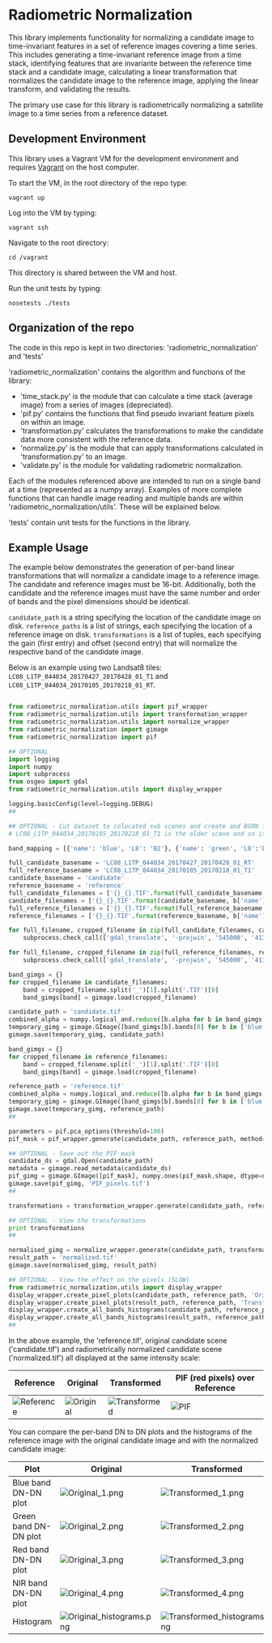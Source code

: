 # Radiometric Normalization

This library implements functionality for normalizing a candidate image to time-invariant features in a set of reference images covering a time series.  This includes generating a time-invariant reference image from a time stack, identifying features that are invariante between the reference time stack and a candidate image, calculating a linear transformation that normalizes the candidate image to the reference image, applying the linear transform, and validating the results.

The primary use case for this library is radiometrically normalizing a satellite image to a time series from a reference dataset.

## Development Environment

This library uses a Vagrant VM for the development environment and requires [Vagrant](https://www.vagrantup.com/) on the host computer.

To start the VM, in the root directory of the repo type:
```
vagrant up
```

Log into the VM by typing:
```
vagrant ssh
```

Navigate to the root directory:
```
cd /vagrant
```
This directory is shared between the VM and host.

Run the unit tests by typing:
```
nosetests ./tests
```


## Organization of the repo

The code in this repo is kept in two directories: 'radiometric_normalization' and 'tests'

'radiometric_normalization' contains the algorithm and functions of the library:
* 'time_stack.py' is the module that can calculate a time stack (average image) from a series of images (depreciated).
* 'pif.py' contains the functions that find pseudo invariant feature pixels on within an image.
* 'transformation.py' calculates the transformations to make the candidate data more consistent with the reference data.
* 'normalize.py' is the module that can apply transformations calculated in 'transformation.py' to an image.
* 'validate.py' is the module for validating radiometric normalization.

Each of the modules referenced above are intended to run on a single band at a time (represented as a numpy array). Examples of more complete functions that can handle image reading and multiple bands are within 'radiometric_normalization/utils'. These will be explained below.

'tests' contain unit tests for the functions in the library.


## Example Usage

The example below demonstrates the generation of per-band linear transformations that will normalize a candidate image to a reference image. The candidate and reference images must be 16-bit. Additionally, both the candidate and the reference images must have the same number and order of bands and the pixel dimensions should be identical.

`candidate_path` is a string specifying the location of the candidate image on disk. `reference_paths` is a list of strings, each specifying the location of a reference image on disk. `transformations` is a list of tuples, each specifying the gain (first entry) and offset (second entry) that will normalize the respective band of the candidate image.

Below is an example using two Landsat8 tiles: `LC08_L1TP_044034_20170427_20170428_01_T1` and `LC08_L1TP_044034_20170105_20170218_01_RT`.

```python

from radiometric_normalization.utils import pif_wrapper
from radiometric_normalization.utils import transformation_wrapper
from radiometric_normalization.utils import normalize_wrapper
from radiometric_normalization import gimage
from radiometric_normalization import pif

## OPTIONAL
import logging
import numpy
import subprocess
from osgeo import gdal
from radiometric_normalization.utils import display_wrapper

logging.basicConfig(level=logging.DEBUG)
##

## OPTIONAL - Cut dataset to colocated sub scenes and create and BGRN image
# LC08_L1TP_044034_20170105_20170218_01_T1 is the older scene and so it is set as the reference.

band_mapping = [{'name': 'blue', 'L8': 'B2'}, {'name': 'green', 'L8':'B3'}, {'name': 'red', 'L8': 'B4'}, {'name': 'nir', 'L8': 'B5'}]

full_candidate_basename = 'LC08_L1TP_044034_20170427_20170428_01_RT'
full_reference_basename = 'LC08_L1TP_044034_20170105_20170218_01_T1'
candidate_basename = 'candidate'
reference_basename = 'reference'
full_candidate_filenames = ['{}_{}.TIF'.format(full_candidate_basename, b['L8']) for b in band_mapping]
candidate_filenames = ['{}_{}.TIF'.format(candidate_basename, b['name']) for b in band_mapping]
full_reference_filenames = ['{}_{}.TIF'.format(full_reference_basename, b['L8']) for b in band_mapping]
reference_filenames = ['{}_{}.TIF'.format(reference_basename, b['name']) for b in band_mapping]

for full_filename, cropped_filename in zip(full_candidate_filenames, candidate_filenames):
    subprocess.check_call(['gdal_translate', '-projwin', '545000', '4136000', '601000', '4084000', full_filename, cropped_filename])

for full_filename, cropped_filename in zip(full_reference_filenames, reference_filenames):
    subprocess.check_call(['gdal_translate', '-projwin', '545000', '4136000', '601000', '4084000', full_filename, cropped_filename])

band_gimgs = {}
for cropped_filename in candidate_filenames:
    band = cropped_filename.split('_')[1].split('.TIF')[0]
    band_gimgs[band] = gimage.load(cropped_filename)

candidate_path = 'candidate.tif'
combined_alpha = numpy.logical_and.reduce([b.alpha for b in band_gimgs.values()])
temporary_gimg = gimage.GImage([band_gimgs[b].bands[0] for b in ['blue', 'green', 'red', 'nir']], combined_alpha, band_gimgs['blue'].metadata)
gimage.save(temporary_gimg, candidate_path)

band_gimgs = {}
for cropped_filename in reference_filenames:
    band = cropped_filename.split('_')[1].split('.TIF')[0]
    band_gimgs[band] = gimage.load(cropped_filename)

reference_path = 'reference.tif'
combined_alpha = numpy.logical_and.reduce([b.alpha for b in band_gimgs.values()])
temporary_gimg = gimage.GImage([band_gimgs[b].bands[0] for b in ['blue', 'green', 'red', 'nir']], combined_alpha, band_gimgs['blue'].metadata)
gimage.save(temporary_gimg, reference_path)
##

parameters = pif.pca_options(threshold=100)
pif_mask = pif_wrapper.generate(candidate_path, reference_path, method='filter_PCA', last_band_alpha=True, method_options=parameters)

## OPTIONAL - Save out the PIF mask
candidate_ds = gdal.Open(candidate_path)
metadata = gimage.read_metadata(candidate_ds)
pif_gimg = gimage.GImage([pif_mask], numpy.ones(pif_mask.shape, dtype=numpy.bool), metadata)
gimage.save(pif_gimg, 'PIF_pixels.tif')
##

transformations = transformation_wrapper.generate(candidate_path, reference_path, pif_mask, method='linear_relationship', last_band_alpha=True)

## OPTIONAL - View the transformations
print transformations
##

normalised_gimg = normalize_wrapper.generate(candidate_path, transformations, last_band_alpha=True)
result_path = 'normalized.tif'
gimage.save(normalised_gimg, result_path)

## OPTIONAL - View the effect on the pixels (SLOW)
from radiometric_normalization.utils import display_wrapper
display_wrapper.create_pixel_plots(candidate_path, reference_path, 'Original', limits=[0, 30000], last_band_alpha=True)
display_wrapper.create_pixel_plots(result_path, reference_path, 'Transformed', limits=[0, 30000], last_band_alpha=True)
display_wrapper.create_all_bands_histograms(candidate_path, reference_path, 'Original', x_limits=[4000, 25000], last_band_alpha=True)
display_wrapper.create_all_bands_histograms(result_path, reference_path, 'Transformed', x_limits=[4000, 25000], last_band_alpha=True)
##
```

In the above example, the 'reference.tif', original candidate scene ('candidate.tif') and radiometrically normalized candidate scene ('normalized.tif') all displayed at the same intensity scale: 

| Reference | Original | Transformed | PIF (red pixels) over Reference |
| --- | --- | --- | --- |
| ![Reference](images/Reference.jpg?raw=true) | ![Original](images/Original.jpg?raw=true)| ![Transformed](images/Transformed.jpg?raw=true) | ![PIF](images/PIF.jpg?raw=true) |


You can compare the per-band DN to DN plots and the histograms of the reference image with the original candidate image and with the normalized candidate image:

| Plot | Original | Transformed |
| --- | --- | --- |
| Blue band DN-DN plot | ![Original_1.png](images/Original_1.png?raw=true) | ![Transformed_1.png](images/Transformed_1.png?raw=true) |
| Green band DN-DN plot | ![Original_2.png](images/Original_2.png?raw=true) | ![Transformed_2.png](images/Transformed_2.png?raw=true) |
| Red band DN-DN plot | ![Original_3.png](images/Original_3.png?raw=true) | ![Transformed_3.png](images/Transformed_3.png?raw=true) |
| NIR band DN-DN plot | ![Original_4.png](images/Original_4.png?raw=true) | ![Transformed_4.png](images/Transformed_4.png?raw=true) |
| Histogram | ![Original_histograms.png](images/Original_histograms.png?raw=true) | ![Transformed_histograms.png](images/Transformed_histograms.png?raw=true) |
